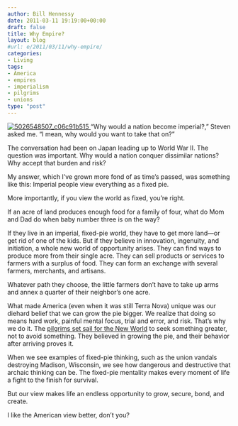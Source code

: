 ```yaml
---
author: Bill Hennessy
date: 2011-03-11 19:19:00+00:00
draft: false
title: Why Empire?
layout: blog
#url: e/2011/03/11/why-empire/
categories:
- Living
tags:
- America
- empires
- imperialism
- pilgrims
- unions
type: "post"
---
```


[![5026548507_c06c91b515](https://hennessysview.com/wp-content/uploads/2011/03/5026548507_c06c91b515_thumb.jpg)
](https://hennessysview.com/wp-content/uploads/2011/03/5026548507_c06c91b515.jpg) “Why would a nation become imperial?,” Steven asked me. “I mean, why would you want to take that on?” 

The conversation had been on Japan leading up to World War II. The question was important. Why would a nation conquer dissimilar nations? Why accept that burden and risk?

My answer, which I’ve grown more fond of as time’s passed, was something like this: Imperial people view everything as a fixed pie.

More importantly, if you view the world as fixed, you’re right. 

If an acre of land produces enough food for a family of four, what do Mom and Dad do when baby number three is on the way? 

If they live in an imperial, fixed-pie world, they have to get more land—or get rid of one of the kids. But if they believe in innovation, ingenuity, and initiation, a whole new world of opportunity arises. They can find ways to produce more from their single acre. They can sell products or services to farmers with a surplus of food. They can form an exchange with several farmers, merchants, and artisans.

Whatever path they choose, the little farmers don’t have to take up arms and annex a quarter of their neighbor’s one acre.

What made America (even when it was still Terra Nova) unique was our diehard belief that we can grow the pie bigger. We realize that doing so means hard work, painful mental focus, trial and error, and risk. That’s why we do it. The [pilgrims set sail for the New World](https://hennessysview.com/living/how-to-carry-on-the-pilgrims-mission/) to seek something greater, not to avoid something. They believed in growing the pie, and their behavior after arriving proves it. 

When we see examples of fixed-pie thinking, such as the union vandals destroying Madison, Wisconsin, we see how dangerous and destructive that archaic thinking can be. The fixed-pie mentality makes every moment of life a fight to the finish for survival. 

But our view makes life an endless opportunity to grow, secure, bond, and create.

I like the American view better, don’t you?

